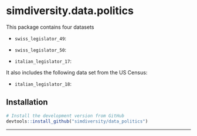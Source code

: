 # simdiversity.data.politics


This package contains four datasets

* `swiss_legislator_49`: 

* `swiss_legislator_50`: 

* `italian_legislator_17`: 

It also includes the following data set from the US Census:

* `italian_legislator_18`: 

## Installation

```R
# Install the development version from GitHub
devtools::install_github("simdiversity/data_politics")
```

-----
